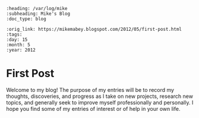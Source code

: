 ```eval_rst
:heading: /var/log/mike
:subheading: Mike's Blog
:doc_type: blog

:orig_link: https://mikemabey.blogspot.com/2012/05/first-post.html
:tags:
:day: 15
:month: 5
:year: 2012
```
# First Post

Welcome to my blog! The purpose of my entries will be to record my thoughts, discoveries, and progress as I take on
new projects, research new topics, and generally seek to improve myself professionally and personally. I hope you find
some of my entries of interest or of help in your own life.

